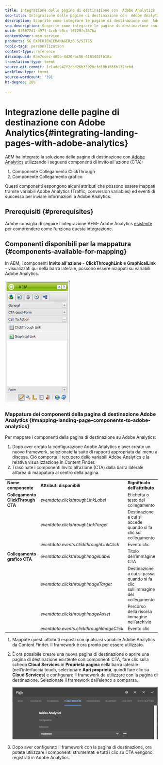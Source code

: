 ```yaml
---
title: Integrazione delle pagine di destinazione con  Adobe Analytics
seo-title: Integrazione delle pagine di destinazione con  Adobe Analytics
description: Scoprite come integrare le pagine di destinazione con  Adobe Analytics.
seo-description: Scoprite come integrare le pagine di destinazione con  Adobe Analytics.
uuid: 8f6672d1-497f-4ccb-b3cc-f6120fc467ba
contentOwner: msm-service
products: SG_EXPERIENCEMANAGER/6.5/SITES
topic-tags: personalization
content-type: reference
discoiquuid: 8ae7ccec-489b-4d20-ac56-6101402fb18a
translation-type: tm+mt
source-git-commit: 1c1ade947f2cbd26b35920cfd10b1666b132bcbd
workflow-type: tm+mt
source-wordcount: '391'
ht-degree: 20%

---
```



# Integrazione delle pagine di destinazione con  Adobe Analytics{#integrating-landing-pages-with-adobe-analytics}

AEM ha integrato la soluzione delle pagine di destinazione con [ Adobe Analytics](https://www.omniture.com/en/products/analytics/sitecatalyst) utilizzando i seguenti componenti di invito all&#39;azione (CTA):

1. Componente Collegamento ClickThrough
1. Componente Collegamento grafico

Questi componenti espongono alcuni attributi che possono essere mappati tramite  variabili Adobe Analytics (Traffic, conversion variables) ed eventi di successo per inviare informazioni a  Adobe Analytics.

## Prerequisiti {#prerequisites}

 Adobe consiglia di seguire l&#39;integrazione AEM- Adobe Analytics [esistente](/help/sites-administering/adobeanalytics.md) per comprendere come funziona questa integrazione.

## Componenti disponibili per la mappatura {#components-available-for-mapping}

In AEM, i componenti **Invito all&#39;azione** - **ClickThroughLink** e **GraphicalLink** - visualizzati qui nella barra laterale, possono essere mappati su  variabili Adobe Analytics.

![chlimage_1-21](assets/chlimage_1-21a.jpeg)

### Mappatura dei componenti della pagina di destinazione  Adobe Analytics {#mapping-landing-page-components-to-adobe-analytics}

Per mappare i componenti della pagina di destinazione su  Adobe Analytics:

1. Dopo aver creato la configurazione Adobe Analytics  e aver creato un nuovo framework, selezionate la suite di rapporti appropriata dal menu a discesa. Ciò comporta il recupero delle variabili Adobe Analytics  e la relativa visualizzazione in Content Finder.
1. Trascinate i componenti Invito all’azione (CTA) dalla barra laterale all’area di mappatura al centro della pagina.

<table>
 <tbody>
  <tr>
   <td><strong>Nome componente</strong></td>
   <td><strong>Attributi disponibili</strong></td>
   <td><strong>Significato dell’attributo</strong></td>
  </tr>
  <tr>
   <td><strong>Collegamento ClickThrough CTA</strong></td>
   <td><i>eventdata.clickthroughLinkLabel</i> <br /> </td>
   <td>Etichetta o testo del collegamento </td>
  </tr>
  <tr>
   <td><br type="_moz" /> </td>
   <td><i>eventdata.clickthroughLinkTarget</i> <br /> </td>
   <td>Destinazione a cui si accede quando si fa clic sul collegamento </td>
  </tr>
  <tr>
   <td><br type="_moz" /> </td>
   <td><i>eventdata.events.clickthroughLinkClick</i> <br /> </td>
   <td>Evento clic </td>
  </tr>
  <tr>
   <td><strong>Collegamento grafico CTA</strong></td>
   <td><i>eventdata.clickthroughImageLabel</i> <br /> </td>
   <td>Titolo dell’immagine CTA </td>
  </tr>
  <tr>
   <td><br type="_moz" /> </td>
   <td><i>eventdata.clickthroughImageTarget</i> <br /> </td>
   <td>Destinazione a cui si passa quando si fa clic sull’immagine del collegamento</td>
  </tr>
  <tr>
   <td><br type="_moz" /> </td>
   <td><i>eventdata.clickthroughImageAsset</i> <br /> </td>
   <td>Percorso della risorsa immagine nell’archivio </td>
  </tr>
  <tr>
   <td><br type="_moz" /> </td>
   <td><i>eventdata.events.clickthroughImageClick</i> <br /> </td>
   <td>Evento clic</td>
  </tr>
 </tbody>
</table>

1. Mappate questi attributi esposti con qualsiasi  variabile Adobe Analytics da Content Finder. Il framework è ora pronto per essere utilizzato.
1. È ora possibile creare una nuova pagina di destinazione o aprire una pagina di destinazione esistente con componenti CTA, fare clic sulla scheda **Cloud Services** in **Proprietà pagina** nella barra laterale (nell&#39;interfaccia touch, selezionare **Apri proprietà**, quindi fare clic su **Cloud Services**) e configurare il framework da utilizzare con la pagina di destinazione. Selezionate il framework dall’elenco a comparsa.

   ![chlimage_1-25](assets/chlimage_1-25a.png)

1. Dopo aver configurato il framework con la pagina di destinazione, ora potete utilizzare i componenti strumentati e tutti i clic su CTA vengono registrati in  Adobe Analytics.

